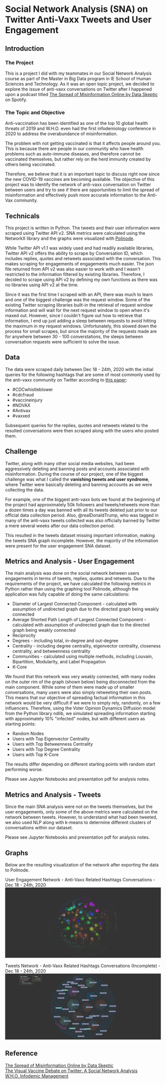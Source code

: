 # Social Network Analysis (SNA) on Twitter Anti-Vaxx Tweets and User Engagement

## Introduction

### The Project

This is a project I did with my teammates in our Social Network Analysis course as part of the Master in Big Data program in IE School of Human Sciences and Technology. As it was an open topic project, we decided to explore the issue of anti-vaxx conversations on Twitter after I happened upon a podcast titled <a href="https://open.spotify.com/episode/2M1OghvpwPhTEzVtKEGUZL?si=Z0QTC_XLT1yQQ6To6wenfA">The Spread of Misinformation Online by Data Skeptic</a> on Spotify.

### The Topic and Objective

Anti-vaccination has been identified as one of the top 10 global health threats of 2019 and W.H.O. even had the first infodemiology conference in 2020 to address the overabundance of misinformation. 

The problem with not getting vaccinated is that it affects people around you. This is because there are people in our community who have health problems such as auto-immune diseases, and therefore cannot be vaccinated themselves, but rather rely on the herd immunity created by others being vaccinated.

Therefore, we believe that it is an important topic to discuss right now since the new COVID-19 vaccines are becoming available. The objective of this project was to identify the network of anti-vaxx conversation on Twitter between users and try to see if there are opportunities to limit the spread of misinformation and effectively push more accurate information to the Anti-Vax community.

## Technicals

This project is written in Python. The tweets and their user information were scraped using Twitter API v2. SNA metrics were calculated using the NetworkX library and the graphs were visualized with <a href="https://www.polinode.com/">Polinode</a>.

While Twitter API v1.1 was widely used and had readily available libraries, Twitter API v2 offers the ability to scrape by Conversation ID, which includes replies, quotes and retweets associated with the conversation. This makes scraping for engagements of engagements much easier. The json file returned from API v2 was also easier to work with and I wasn't restricted to the information filtered by existing libraries. Therefore, I decided to scrape using API v2 by defining my own functions as there was no libraries using API v2 at the time.

Since it was the first time I scraped with an API, there was much to learn and one of the biggest challenge was the request window. Some of the existing Twitter scraping libraries built-in the retrieval of request window information and will wait for the next request window to open when it's maxed out. However, since I couldn't figure out how to retrieve that information, I end up just adding a sleep between requests to avoid hitting the maximum in my request windows. Unfortunately, this slowed down the process for small scrapes, but since the majority of the requests made are for anywhere between 30 - 100 converstations, the sleeps between conversation requests were sufficient to solve the issue.

## Data

The data were scraped daily between Dec 18 - 24th, 2020 with the initial queries for the following hashtags that are some of most commonly used by the anti-vaxx community on Twitter according to <a href="https://www.cogitatiopress.com/mediaandcommunication/article/view/2847/2847">this paper</a>:
<ul>
  <li>#CDCwhistleblower</li>
  <li>#cdcfraud</li>
  <li>#vaccineinjury</li>
  <li>#NOVAX</li>
  <li>#Antivax</li>
  <li>#vaxxed</li>
</ul>

Subsequent queries for the replies, quotes and retweets related to the resulted conversations were then scraped along with the users who posted them.

## Challenge

Twitter, along with many other social media websites, had been aggressively deleting and banning posts and accounts associated with misinformation. During the course of our project, one of the biggest challenge was what I called the <b>vanishing tweets and user syndrome</b>, where Twitter were basically deleting and banning accounts as we were collecting the data.

For example, one of the biggest anti-vaxx bots we found at the beginning of the project had approximately 50k followers and tweets/retweets more than a dozen times a day was banned with all its tweets deleted just prior to our official data collection period. Also, @realDonaldTrump, who was tagged in many of the anti-vaxx tweets collected was also officially banned by Twitter a mere several weeks after our data collection period.

This resulted in the tweets dataset missing important information, making the tweets SNA graph incomplete. However, the majority of the information were present for the user engagement SNA dataset.

## Metrics and Analysis - User Engagement

The main analysis was done on the social network between users engagements in terms of tweets, replies, quotes and retweets. Due to the requirements of the project, we have calculated the following metrics in Python rather than using the graphing tool Polinode, although the application was fully capable of doing the same calculations:
<ul>
  <li>Diameter of Largest Connected Component - calculated with assumption of undirected graph due to the directed graph being weakly connected</li>
  <li>Average Shorted Path Length of Largest Connected Component - calculated with assumption of undirected graph due to the directed graph being weakly connected</li>
  <li>Reciprocity</li>
  <li>Degrees - including total, in-degree and out-degree</li>
  <li>Centrality - including degree centrality, eigenvector centrality, closeness centrality, and betweenness centrality</li>
  <li>Communities - calculated using multiple methods, including Louvain, Bipartition, Modularity, and Label Propagation</li>
  <li>K-Core</li>
</ul>

We found that this network was very weakly connected, with many nodes on the outer rim of the graph (shown below) being disconnected from the main component. While some of them were made up of smaller conversations, many users were also simply retweeting their own posts. This means that our objective of spreading factual information in this network would be very difficult if we were to simply rely, randomly, on a few influencers. Therefore, using the Voter Opinion Dynamics Diffusion model from the Python library ndlib, we simulated spreading information starting with approximately 10% "infected" nodes, but with different users as starting points:
<ul>
  <li>Random Nodes</li>
  <li>Users with Top Eigenvector Centrality</li>
  <li>Users with Top Betweenness Centrality</li>
  <li>Users with Top Degree Centrality</li>
  <li>Users with Top K-Core</li>
</ul>

The results differ depending on different starting points with random start performing worse.

Please see Jupyter Notebooks and presentation pdf for analysis notes.

## Metrics and Analysis - Tweets

Since the main SNA analysis were not on the tweets themselves, but the user engagements, only some of the above metrics were calculated on the network between tweets. However, to understand what had been tweeted, we also used NLP along with k-means to determine different clusters of conversations within our dataset.

Please see Jupyter Notebooks and presentation pdf for analysis notes.

## Graphs

Below are the resulting visualization of the network after exporting the data to Polinode.

User Engagement Network - Anti-Vaxx Related Hashtags Conversations - Dec 18 - 24th, 2020
<img src="https://github.com/deborahcheng/twitter_anti_vaxx_sna/blob/main/graph/Tweets_User_v3.png?raw=true">

Tweets Network - Anti-Vaxx Related Hashtags Conversations (Incomplete) - Dec 18 - 24th, 2020
<img src="https://github.com/deborahcheng/twitter_anti_vaxx_sna/blob/main/graph/Tweets_v3.png?raw=true">

## Reference

<a href="https://open.spotify.com/episode/2M1OghvpwPhTEzVtKEGUZL?si=Z0QTC_XLT1yQQ6To6wenfA">The Spread of Misinformation Online by Data Skeptic</a><br>
<a href="https://www.cogitatiopress.com/mediaandcommunication/article/view/2847/2847">The Visual Vaccine Debate on Twitter: A Social Network Analysis</a><br>
<a href="https://www.who.int/teams/risk-communication/infodemic-management">W.H.O. Infodemic Management</a>
